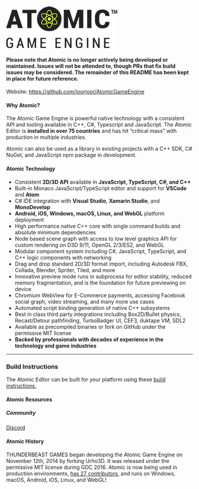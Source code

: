 [AtomicLogo]: https://github.com/joorjoor/AtomicGameEngine/blob/master/Resources/EditorData/AtomicEditor/editor/images/Atomic-Game-Engine-512.png?raw=true
![alt text][AtomicLogo]

#### Please note that Atomic is no longer actively being developed or maintained. Issues will not be attended to, though PRs that fix build issues may be considered. The remainder of this README has been kept in place for future reference.

Website: <a href="https://github.com/joorjoor/AtomicGameEngine" target="_blank">https://github.com/joorjoor/AtomicGameEngine</a>

#### Why Atomic?

The Atomic Game Engine is powerful native technology with a consistent API and tooling available in C++, C#, Typescript and JavaScript. The Atomic Editor is **installed in over 75 countries** and has hit “critical mass” with production in multiple industries.

Atomic can also be used as a library in existing projects with a C++ SDK, C# NuGet, and JavaScript npm package in development.

#### Atomic Technology

- Consistent **2D/3D API** available in **JavaScript, TypeScript, C#, and C++**
- Built-in Monaco JavaScript/TypeScript editor and support for **VSCode** and **Atom**
- C# IDE integration with **Visual Studio**, **Xamarin Studio**, and **MonoDevelop**
- **Android, iOS, Windows, macOS, Linux, and WebGL** platform deployment
- High performance native C++ core with single command builds and absolute minimum dependencies
- Node based scene graph with access to low level graphics API for custom rendering on D3D 9/11, OpenGL 2/3/ES2, and WebGL
- Modular component system including C#, JavaScript, TypeScript, and C++ logic components with networking
- Drag and drop standard 2D/3D format import, including Autodesk FBX, Collada, Blender, Spriter, Tiled, and more
- Innovative preview mode runs in subprocess for editor stability, reduced memory fragmentation, and is the foundation for future previewing on device
- Chromium WebView for E-Commerce payments, accessing Facebook social graph, video streaming, and many more use cases
- Automated script binding generation of native C++ subsystems
- Best in class third party integrations including Box2D/Bullet physics, Recast/Detour pathfinding, TurboBadger UI, CEF3, duktape VM, SDL2
- Available as precompiled binaries or fork on GitHub under the permissive MIT license
- **Backed by professionals with decades of experience in the technology and game industries**

---

### Build Instructions

The Atomic Editor can be built for your platform using these <a href="https://github.com/joorjoor/AtomicGameEngine/wiki/Building-Atomic-from-Source" target="_blank">build instructions.</a>

#### Atomic Resources

##### Community

<a href="https://discord.gg/7yy3HayK/">Discord</a>  

#### Atomic History

THUNDERBEAST GAMES began developing the Atomic Game Engine on November 12th, 2014 by forking Urho3D.  It was released under the permissive MIT license during GDC 2016.  Atomic is now being used in production environments, <a href="https://github.com/joorjoor/AtomicGameEngine/graphs/contributors" target="_blank">has 27 contributors</a>, and runs on Windows, macOS, Android, iOS, Linux, and WebGL!
